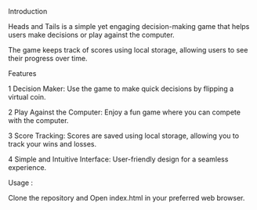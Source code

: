 Introduction

Heads and Tails is a simple yet engaging decision-making game that helps users make decisions or play against the computer. 

The game keeps track of scores using local storage, allowing users to see their progress over time.


Features

1 Decision Maker: Use the game to make quick decisions by flipping a virtual coin.

2 Play Against the Computer: Enjoy a fun game where you can compete with the computer.

3 Score Tracking: Scores are saved using local storage, allowing you to track your wins and losses.

4 Simple and Intuitive Interface: User-friendly design for a seamless experience.



Usage :

Clone the repository and  Open index.html in your preferred web browser.

